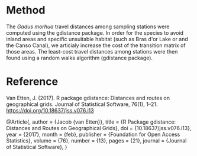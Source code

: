 # Method

The _Gadus morhua_ travel distances among sampling stations were computed using the gdistance package. In order for the species to avoid inland areas and specific unsuitable habitat (such as Bras d'or Lake or and the Canso Canal), we articialy increase the cost of the transition matrix of those areas. The least-cost travel distances among stations were then found using a random walks algorithm (gdistance package). 

# Reference

Van Etten, J. (2017). R package gdistance: Distances and routes on geographical grids. Journal of
Statistical Software, 76(1), 1–21. https://doi.org/10.18637/jss.v076.i13

@Article{,
    author = {Jacob {van Etten}},
    title = {R Package gdistance: Distances and Routes on Geographical Grids},
    doi = {10.18637/jss.v076.i13},
    year = {2017},
    month = {feb},
    publisher = {Foundation for Open Access Statistics},
    volume = {76},
    number = {13},
    pages = {21},
    journal = {Journal of Statistical Software},
}